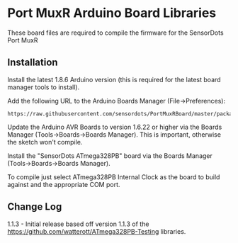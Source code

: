# Port MuxR Arduino Board Libraries

These board files are required to compile the firmware for the SensorDots Port MuxR

## Installation

Install the latest 1.8.6 Arduino version (this is required for the latest board manager tools to install).

Add the following URL to the Arduino Boards Manager (File->Preferences):

	https://raw.githubusercontent.com/sensordots/PortMuxRBoard/master/package_m328pb_index.json

Update the Arduino AVR Boards to version 1.6.22 or higher via the Boards Manager (Tools->Boards->Boards Manager). This is important, otherwise the sketch won't compile.

Install the "SensorDots ATmega328PB" board via the Boards Manager (Tools->Boards->Boards Manager).

To compile just select ATmega328PB Internal Clock as the board to build against and the appropriate COM port.

## Change Log

1.1.3 - Initial release based off version 1.1.3 of the https://github.com/watterott/ATmega328PB-Testing libraries.
